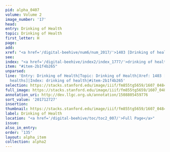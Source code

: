 ```yaml
---
pid: alpha_0407
volume: Volume 2
image_number: '17'
head:
entry: Drinking of Health
topic: Drinking of Health
first_letter: H
page:
add:
xref: "<a href='/digital-beehive/num6/num_2017/'>1403 [Drinking of healths]</a>"
see:
index: "<a href='/digital-beehive/index2/index_1777/'>drinking of health</a>"
item: "#item-2b1f4b265"
unparsed:
line: 'Entry: Drinking of Health|Topic: Drinking of Health|Xref: 1403 [Drinking of
  healths]|Index: drinking of health|#item-2b1f4b265'
selection: https://stacks.stanford.edu/image/iiif/fm855tg5659/1607_0484/367,2727,3055,384/full/0/default.jpg
full_image: https://stacks.stanford.edu/image/iiif/fm855tg5659/1607_0484/full/full/0/default.jpg
annotation_uri: http://dev.llgc.org.uk/annotation/1508805459776
sort_value: '201712727'
insertion:
thumbnail: https://stacks.stanford.edu/image/iiif/fm855tg5659/1607_0484/367,2727,600,180/250,/0/default.jpg
label: Drinking of Health
location: "<a href='/digital-beehive/toc/toc2_007/'>Full Page</a>"
issue:
also_in_entry:
order: '135'
layout: alpha_item
collection: alpha2
---
```

